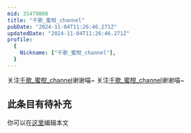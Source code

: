 ```yaml
---
mid: 35479808
title: "千歌_蜜柑_channel"
pubDate: "2024-11-04T11:26:46.271Z"
updatedDate: "2024-11-04T11:26:46.271Z"
profile:
  {
    Nickname: ["千歌_蜜柑_channel"],
  }
---
```


关注[千歌_蜜柑_channel](https://space.bilibili.com/35479808)谢谢喵~ 关注[千歌_蜜柑_channel](https://space.bilibili.com/35479808)谢谢喵~

## 此条目有待补充
你可以在[这里](https://github.com/Yuhanawa/VTuber.ICU/edit/master/src/content/v/千歌_蜜柑_channel/index.md)编辑本文
